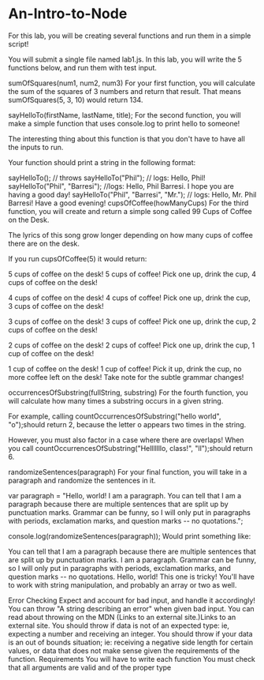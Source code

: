 # An-Intro-to-Node

For this lab, you will be creating several functions and run them in a simple script!

You will submit a single file named lab1.js. In this lab, you will write the 5 functions below, and run them with test input.

sumOfSquares(num1, num2, num3)
For your first function, you will calculate the sum of the squares of 3 numbers and return that result. That means sumOfSquares(5, 3, 10) would return 134.

sayHelloTo(firstName, lastName, title);
For the second function, you will make a simple function that uses console.log to print hello to someone!

The interesting thing about this function is that you don't have to have all the inputs to run.

Your function should print a string in the following format:

sayHelloTo(); // throws 
sayHelloTo("Phil"); // logs: Hello, Phil! 
sayHelloTo("Phil", "Barresi"); //logs: Hello, Phil Barresi. I hope you are having a good day!
sayHelloTo("Phil", "Barresi", "Mr."); // logs: Hello, Mr. Phil Barresi! Have a good evening!
cupsOfCoffee(howManyCups)
For the third function, you will create and return a simple song called 99 Cups of Coffee on the Desk.

The lyrics of this song grow longer depending on how many cups of coffee there are on the desk.

If you run cupsOfCoffee(5) it would return:

5 cups of coffee on the desk! 5 cups of coffee! 
Pick one up, drink the cup, 4 cups of coffee on the desk!

4 cups of coffee on the desk! 4 cups of coffee! 
Pick one up, drink the cup, 3 cups of coffee on the desk!

3 cups of coffee on the desk! 3 cups of coffee! 
Pick one up, drink the cup, 2 cups of coffee on the desk!

2 cups of coffee on the desk! 2 cups of coffee! 
Pick one up, drink the cup, 1 cup of coffee on the desk!

1 cup of coffee on the desk! 1 cup of coffee! 
Pick it up, drink the cup, no more coffee left on the desk!
Take note for the subtle grammar changes!

occurrencesOfSubstring(fullString, substring)
For the fourth function, you will calculate how many times a substring occurs in a given string.

For example, calling countOccurrencesOfSubstring("hello world", "o");should return 2, because the letter o appears two times in the string.

However, you must also factor in a case where there are overlaps! When you call countOccurrencesOfSubstring("Helllllllo, class!", "ll");should return 6.

randomizeSentences(paragraph)
For your final function, you will take in a paragraph and randomize the sentences in it.

var paragraph = "Hello, world! I am a paragraph. You can tell that I am a paragraph because there are multiple sentences that are split up by punctuation marks. Grammar can be funny, so I will only put in paragraphs with periods, exclamation marks, and question marks -- no quotations.";

console.log(randomizeSentences(paragraph));
Would print something like:

You can tell that I am a paragraph because there are multiple sentences that are split up by punctuation marks. I am a paragraph. Grammar can be funny, so I will only put in paragraphs with periods, exclamation marks, and question marks -- no quotations.  Hello, world!
This one is tricky! You'll have to work with string manipulation, and probably an array or two as well.

Error Checking
Expect and account for bad input, and handle it accordingly! You can throw "A string describing an error" when given bad input. You can read about throwing on the MDN (Links to an external site.)Links to an external site.
You should throw if data is not of an expected type: ie, expecting a number and receiving an integer.
You should throw if your data is an out of bounds situation; ie: receiving a negative side length for certain values, or data that does not make sense given the requirements of the function.
Requirements
You will have to write each function
You must check that all arguments are valid and of the proper type

